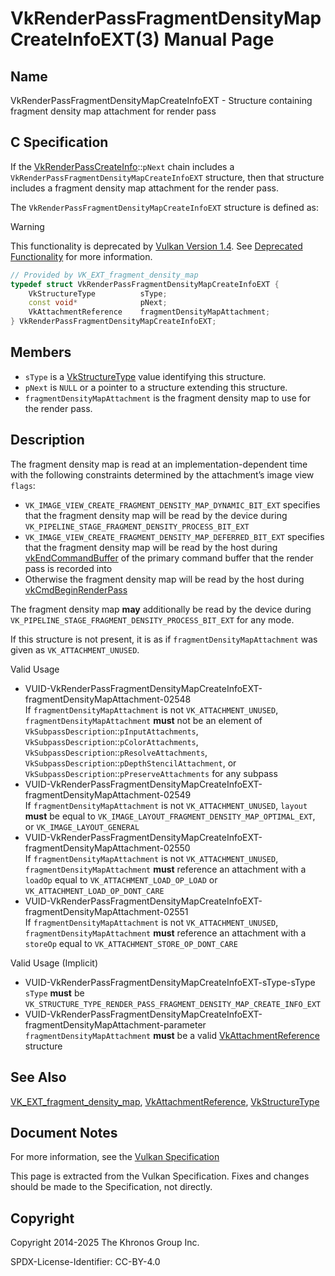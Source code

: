 # VkRenderPassFragmentDensityMapCreateInfoEXT(3) Manual Page

## Name

VkRenderPassFragmentDensityMapCreateInfoEXT - Structure containing fragment density map attachment for render pass



## [](#_c_specification)C Specification

If the [VkRenderPassCreateInfo](https://registry.khronos.org/vulkan/specs/latest/man/html/VkRenderPassCreateInfo.html)::`pNext` chain includes a `VkRenderPassFragmentDensityMapCreateInfoEXT` structure, then that structure includes a fragment density map attachment for the render pass.

The `VkRenderPassFragmentDensityMapCreateInfoEXT` structure is defined as:

Warning

This functionality is deprecated by [Vulkan Version 1.4](#versions-1.4). See [Deprecated Functionality](#deprecation-dynamicrendering) for more information.

```c++
// Provided by VK_EXT_fragment_density_map
typedef struct VkRenderPassFragmentDensityMapCreateInfoEXT {
    VkStructureType          sType;
    const void*              pNext;
    VkAttachmentReference    fragmentDensityMapAttachment;
} VkRenderPassFragmentDensityMapCreateInfoEXT;
```

## [](#_members)Members

- `sType` is a [VkStructureType](https://registry.khronos.org/vulkan/specs/latest/man/html/VkStructureType.html) value identifying this structure.
- `pNext` is `NULL` or a pointer to a structure extending this structure.
- `fragmentDensityMapAttachment` is the fragment density map to use for the render pass.

## [](#_description)Description

The fragment density map is read at an implementation-dependent time with the following constraints determined by the attachment’s image view `flags`:

- `VK_IMAGE_VIEW_CREATE_FRAGMENT_DENSITY_MAP_DYNAMIC_BIT_EXT` specifies that the fragment density map will be read by the device during `VK_PIPELINE_STAGE_FRAGMENT_DENSITY_PROCESS_BIT_EXT`
- `VK_IMAGE_VIEW_CREATE_FRAGMENT_DENSITY_MAP_DEFERRED_BIT_EXT` specifies that the fragment density map will be read by the host during [vkEndCommandBuffer](https://registry.khronos.org/vulkan/specs/latest/man/html/vkEndCommandBuffer.html) of the primary command buffer that the render pass is recorded into
- Otherwise the fragment density map will be read by the host during [vkCmdBeginRenderPass](https://registry.khronos.org/vulkan/specs/latest/man/html/vkCmdBeginRenderPass.html)

The fragment density map **may** additionally be read by the device during `VK_PIPELINE_STAGE_FRAGMENT_DENSITY_PROCESS_BIT_EXT` for any mode.

If this structure is not present, it is as if `fragmentDensityMapAttachment` was given as `VK_ATTACHMENT_UNUSED`.

Valid Usage

- [](#VUID-VkRenderPassFragmentDensityMapCreateInfoEXT-fragmentDensityMapAttachment-02548)VUID-VkRenderPassFragmentDensityMapCreateInfoEXT-fragmentDensityMapAttachment-02548  
  If `fragmentDensityMapAttachment` is not `VK_ATTACHMENT_UNUSED`, `fragmentDensityMapAttachment` **must** not be an element of `VkSubpassDescription`::`pInputAttachments`, `VkSubpassDescription`::`pColorAttachments`, `VkSubpassDescription`::`pResolveAttachments`, `VkSubpassDescription`::`pDepthStencilAttachment`, or `VkSubpassDescription`::`pPreserveAttachments` for any subpass
- [](#VUID-VkRenderPassFragmentDensityMapCreateInfoEXT-fragmentDensityMapAttachment-02549)VUID-VkRenderPassFragmentDensityMapCreateInfoEXT-fragmentDensityMapAttachment-02549  
  If `fragmentDensityMapAttachment` is not `VK_ATTACHMENT_UNUSED`, `layout` **must** be equal to `VK_IMAGE_LAYOUT_FRAGMENT_DENSITY_MAP_OPTIMAL_EXT`, or `VK_IMAGE_LAYOUT_GENERAL`
- [](#VUID-VkRenderPassFragmentDensityMapCreateInfoEXT-fragmentDensityMapAttachment-02550)VUID-VkRenderPassFragmentDensityMapCreateInfoEXT-fragmentDensityMapAttachment-02550  
  If `fragmentDensityMapAttachment` is not `VK_ATTACHMENT_UNUSED`, `fragmentDensityMapAttachment` **must** reference an attachment with a `loadOp` equal to `VK_ATTACHMENT_LOAD_OP_LOAD` or `VK_ATTACHMENT_LOAD_OP_DONT_CARE`
- [](#VUID-VkRenderPassFragmentDensityMapCreateInfoEXT-fragmentDensityMapAttachment-02551)VUID-VkRenderPassFragmentDensityMapCreateInfoEXT-fragmentDensityMapAttachment-02551  
  If `fragmentDensityMapAttachment` is not `VK_ATTACHMENT_UNUSED`, `fragmentDensityMapAttachment` **must** reference an attachment with a `storeOp` equal to `VK_ATTACHMENT_STORE_OP_DONT_CARE`

Valid Usage (Implicit)

- [](#VUID-VkRenderPassFragmentDensityMapCreateInfoEXT-sType-sType)VUID-VkRenderPassFragmentDensityMapCreateInfoEXT-sType-sType  
  `sType` **must** be `VK_STRUCTURE_TYPE_RENDER_PASS_FRAGMENT_DENSITY_MAP_CREATE_INFO_EXT`
- [](#VUID-VkRenderPassFragmentDensityMapCreateInfoEXT-fragmentDensityMapAttachment-parameter)VUID-VkRenderPassFragmentDensityMapCreateInfoEXT-fragmentDensityMapAttachment-parameter  
  `fragmentDensityMapAttachment` **must** be a valid [VkAttachmentReference](https://registry.khronos.org/vulkan/specs/latest/man/html/VkAttachmentReference.html) structure

## [](#_see_also)See Also

[VK\_EXT\_fragment\_density\_map](https://registry.khronos.org/vulkan/specs/latest/man/html/VK_EXT_fragment_density_map.html), [VkAttachmentReference](https://registry.khronos.org/vulkan/specs/latest/man/html/VkAttachmentReference.html), [VkStructureType](https://registry.khronos.org/vulkan/specs/latest/man/html/VkStructureType.html)

## [](#_document_notes)Document Notes

For more information, see the [Vulkan Specification](https://registry.khronos.org/vulkan/specs/latest/html/vkspec.html#VkRenderPassFragmentDensityMapCreateInfoEXT)

This page is extracted from the Vulkan Specification. Fixes and changes should be made to the Specification, not directly.

## [](#_copyright)Copyright

Copyright 2014-2025 The Khronos Group Inc.

SPDX-License-Identifier: CC-BY-4.0